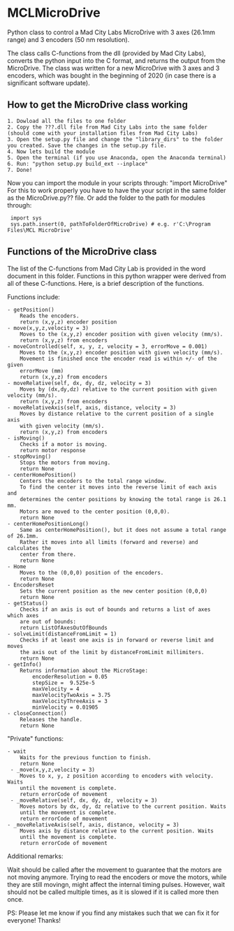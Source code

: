 # MCLMicroDrive
Python class to control a Mad City Labs MicroDrive with 3 axes (26.1mm range) and 3 encoders (50 nm resolution).

The class calls C-functions from the dll (provided by Mad City Labs), converts the python input into the C format, and returns the output from the MicroDrive.
The class was written for a new MicroDrive with 3 axes and 3 encoders, which was bought in the beginning of 2020 (in case there is a significant software update).

## How to get the MicroDrive class working

    1. Dowload all the files to one folder
    2. Copy the ???.dll file from Mad City Labs into the same folder (should come with your installation files from Mad City Labs)
    3. Open the setup.py file and change the "library_dirs" to the folder you created. Save the changes in the setup.py file.
    4. Now lets build the module
    5. Open the terminal (if you use Anaconda, open the Anaconda terminal)
    6. Run: "python setup.py build_ext --inplace"
    7. Done!

Now you can import the module in your scripts through: "import MicroDrive" 
For this to work properly you have to have the your script in the same folder as the MicroDrive.py?? file. 
Or add the folder to the path for modules through: 

     import sys
     sys.path.insert(0, pathToFolderOfMicroDrive) # e.g. r'C:\Program Files\MCL MicroDrive'

## Functions of the MicroDrive class
The list of the C-functions from Mad City Lab is provided in the word document in this folder. Functions in this python wrapper were derived from all of these C-functions. Here, is a brief description of the functions.

Functions include:

    - getPosition()
        Reads the encoders.
        return (x,y,z) encoder position      
    - move(x,y,z,velocity = 3)
        Moves to the (x,y,z) encoder position with given velocity (mm/s).
        return (x,y,z) from encoders
    - moveControlled(self, x, y, z, velocity = 3, errorMove = 0.001)
        Moves to the (x,y,z) encoder position with given velocity (mm/s).
        Movement is finished once the encoder read is within +/- of the given 
        errorMove (mm)
        return (x,y,z) from encoders
    - moveRelative(self, dx, dy, dz, velocity = 3)
        Moves by (dx,dy,dz) relative to the current position with given velocity (mm/s).
        return (x,y,z) from encoders
    - moveRelativeAxis(self, axis, distance, velocity = 3)
        Moves by distance relative to the current position of a single axis 
        with given velocity (mm/s).
        return (x,y,z) from encoders
    - isMoving()
        Checks if a motor is moving.
        return motor response
    - stopMoving()
        Stops the motors from moving.
        return None
    - centerHomePosition()
        Centers the encoders to the total range window.
        To find the center it moves into the reverse limit of each axis and 
        determines the center positions by knowing the total range is 26.1 mm. 
        Motors are moved to the center position (0,0,0).
        return None
    - centerHomePositionLong()
        Same as centerHomePosition(), but it does not assume a total range of 26.1mm.
        Rather it moves into all limits (forward and reverse) and calculates the
        center from there.
        return None
    - Home
        Moves to the (0,0,0) position of the encoders.
        return None
    - EncodersReset
        Sets the current position as the new center position (0,0,0)
        return None
    - getStatus()
        Checks if an axis is out of bounds and returns a list of axes which axes 
        are out of bounds:
        return ListOfAxesOutOfBounds
    - solveLimit(distanceFromLimit = 1)
        Checks if at least one axis is in forward or reverse limit and moves 
        the axis out of the limit by distanceFromLimit millimiters.
        return None
    - getInfo()
        Returns information about the MicroStage:
            encoderResolution = 0.05
            stepSize =  9.525e-5
            maxVelocity = 4
            maxVelocityTwoAxis = 3.75
            maxVelocityThreeAxis = 3
            minVelocity = 0.01905
    - closeConnection()
        Releases the handle.
        return None
    
 "Private" functions:
 
    - wait
        Waits for the previous function to finish.
        return None
     - _move(x,y,z,velocity = 3)
        Moves to x, y, z position according to encoders with velocity. Waits
        until the movement is complete.
        return errorCode of movement
     - _moveRelative(self, dx, dy, dz, velocity = 3)
        Moves motors by dx, dy, dz relative to the current position. Waits
        until the movement is complete.
        return errorCode of movement
    - _moveRelativeAxis(self, axis, distance, velocity = 3)
        Moves axis by distance relative to the current position. Waits
        until the movement is complete.
        return errorCode of movement

Additional remarks:

Wait should be called after the movement to guarantee that the motors are not moving anymore. Trying to read the encoders or move the motors, while they are still movingn, might affect the internal timing pulses. However, wait should not  be called multiple times, as it is slowed if it is called more then once.


PS: Please let me know if you find any mistakes such that we can fix it for everyone! Thanks!
